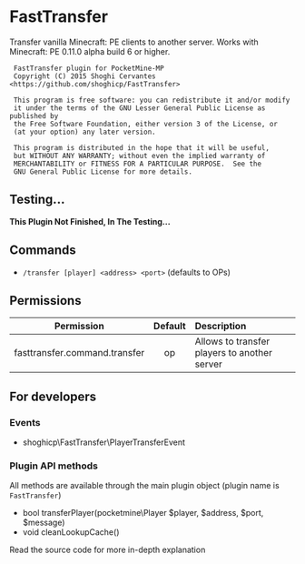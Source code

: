 # FastTransfer

Transfer vanilla Minecraft: PE clients to another server.
Works with Minecraft: PE 0.11.0 alpha build 6 or higher.

     FastTransfer plugin for PocketMine-MP
     Copyright (C) 2015 Shoghi Cervantes <https://github.com/shoghicp/FastTransfer>

     This program is free software: you can redistribute it and/or modify
     it under the terms of the GNU Lesser General Public License as published by
     the Free Software Foundation, either version 3 of the License, or
     (at your option) any later version.

     This program is distributed in the hope that it will be useful,
     but WITHOUT ANY WARRANTY; without even the implied warranty of
     MERCHANTABILITY or FITNESS FOR A PARTICULAR PURPOSE.  See the
     GNU General Public License for more details.

## Testing...

**This Plugin Not Finished, In The Testing...**

## Commands

* `/transfer [player] <address> <port>` (defaults to OPs)


## Permissions

| Permission | Default | Description |
| :---: | :---: | :--- |
| fasttransfer.command.transfer | op | Allows to transfer players to another server |

## For developers

### Events

* shoghicp\FastTransfer\PlayerTransferEvent

### Plugin API methods

All methods are available through the main plugin object (plugin name is `FastTransfer`)

* bool transferPlayer(pocketmine\Player $player, $address, $port, $message)
* void cleanLookupCache()

Read the source code for more in-depth explanation
